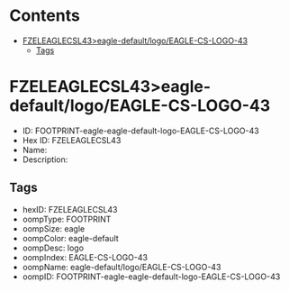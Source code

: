 



Contents
========

* [FZELEAGLECSL43>eagle-default/logo/EAGLE-CS-LOGO-43](#fzeleaglecsl43eagle-defaultlogoeagle-cs-logo-43)
	* [Tags](#tags)

# FZELEAGLECSL43>eagle-default/logo/EAGLE-CS-LOGO-43

- ID: FOOTPRINT-eagle-eagle-default-logo-EAGLE-CS-LOGO-43
- Hex ID: FZELEAGLECSL43
- Name: 
- Description: 

## Tags

- hexID: FZELEAGLECSL43
- oompType: FOOTPRINT
- oompSize: eagle
- oompColor: eagle-default
- oompDesc: logo
- oompIndex: EAGLE-CS-LOGO-43
- oompName: eagle-default/logo/EAGLE-CS-LOGO-43
- oompID: FOOTPRINT-eagle-eagle-default-logo-EAGLE-CS-LOGO-43
